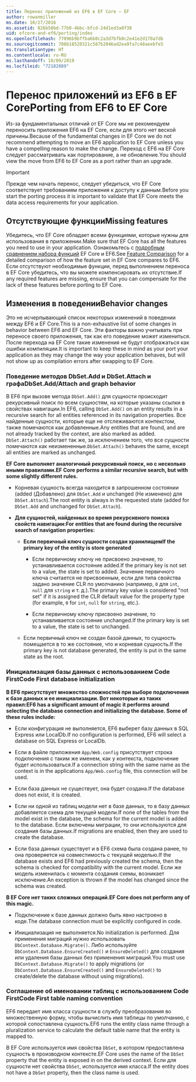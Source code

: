 ```yaml
---
title: Перенос приложений из EF6 в EF Core — EF
author: rowanmiller
ms.date: 10/27/2016
ms.assetid: 826b58bd-77b0-4bbc-bfcd-24d1ed3a8f38
uid: efcore-and-ef6/porting/index
ms.openlocfilehash: 77096b9bffba6b8c2a3d7bfb0c2e41e2d170a7db
ms.sourcegitcommit: 708b18520321c587b2046ad2ea9fa7c48aeebfe5
ms.translationtype: HT
ms.contentlocale: ru-RU
ms.lasthandoff: 10/09/2019
ms.locfileid: "72182089"
---
```

# <a name="porting-from-ef6-to-ef-core"></a><span data-ttu-id="0e914-102">Перенос приложений из EF6 в EF Core</span><span class="sxs-lookup"><span data-stu-id="0e914-102">Porting from EF6 to EF Core</span></span>

<span data-ttu-id="0e914-103">Из-за фундаментальных отличий от EF Core мы не рекомендуем переносить приложения EF6 на EF Core, если для этого нет веской причины.</span><span class="sxs-lookup"><span data-stu-id="0e914-103">Because of the fundamental changes in EF Core we do not recommend attempting to move an EF6 application to EF Core unless you have a compelling reason to make the change.</span></span>
<span data-ttu-id="0e914-104">Переход с EF6 на EF Core следует рассматривать как портирование, а не обновление.</span><span class="sxs-lookup"><span data-stu-id="0e914-104">You should view the move from EF6 to EF Core as a port rather than an upgrade.</span></span>

> [!IMPORTANT]
> <span data-ttu-id="0e914-105">Прежде чем начать перенос, следует убедиться, что EF Core соответствует требованиям приложения к доступу к данным.</span><span class="sxs-lookup"><span data-stu-id="0e914-105">Before you start the porting process it is important to validate that EF Core meets the data access requirements for your application.</span></span>

## <a name="missing-features"></a><span data-ttu-id="0e914-106">Отсутствующие функции</span><span class="sxs-lookup"><span data-stu-id="0e914-106">Missing features</span></span>

<span data-ttu-id="0e914-107">Убедитесь, что EF Core обладает всеми функциями, которые нужны для использования в приложении.</span><span class="sxs-lookup"><span data-stu-id="0e914-107">Make sure that EF Core has all the features you need to use in your application.</span></span> <span data-ttu-id="0e914-108">Ознакомьтесь с [подробным сравнением набора функций](xref:efcore-and-ef6/index) EF Core и EF6.</span><span class="sxs-lookup"><span data-stu-id="0e914-108">See [Feature Comparison](xref:efcore-and-ef6/index) for a detailed comparison of how the feature set in EF Core compares to EF6.</span></span> <span data-ttu-id="0e914-109">Если отсутствуют необходимые функции, перед выполнением переноса в EF Core убедитесь, что вы можете компенсировать их отсутствие.</span><span class="sxs-lookup"><span data-stu-id="0e914-109">If any required features are missing, ensure that you can compensate for the lack of these features before porting to EF Core.</span></span>

## <a name="behavior-changes"></a><span data-ttu-id="0e914-110">Изменения в поведении</span><span class="sxs-lookup"><span data-stu-id="0e914-110">Behavior changes</span></span>

<span data-ttu-id="0e914-111">Это не исчерпывающий список некоторых изменений в поведении между EF6 и EF Core.</span><span class="sxs-lookup"><span data-stu-id="0e914-111">This is a non-exhaustive list of some changes in behavior between EF6 and EF Core.</span></span> <span data-ttu-id="0e914-112">Эти факторы важно учитывать при переносе своего приложения, так как его поведение может измениться. После перехода на EF Core такие изменения не будут отображаться как ошибки компиляции.</span><span class="sxs-lookup"><span data-stu-id="0e914-112">It is important to keep these in mind as your port your application as they may change the way your application behaves, but will not show up as compilation errors after swapping to EF Core.</span></span>

### <a name="dbsetaddattach-and-graph-behavior"></a><span data-ttu-id="0e914-113">Поведение методов DbSet.Add и DbSet.Attach и графа</span><span class="sxs-lookup"><span data-stu-id="0e914-113">DbSet.Add/Attach and graph behavior</span></span>

<span data-ttu-id="0e914-114">В EF6 при вызове метода `DbSet.Add()` для сущности происходит рекурсивный поиск по всем сущностям, на которые указаны ссылки в свойствах навигации.</span><span class="sxs-lookup"><span data-stu-id="0e914-114">In EF6, calling `DbSet.Add()` on an entity results in a recursive search for all entities referenced in its navigation properties.</span></span> <span data-ttu-id="0e914-115">Все найденные сущности, которые еще не отслеживаются контекстом, также помечаются как добавленные.</span><span class="sxs-lookup"><span data-stu-id="0e914-115">Any entities that are found, and are not already tracked by the context, are also marked as added.</span></span> <span data-ttu-id="0e914-116">`DbSet.Attach()` работает так же, за исключением того, что все сущности помечаются как неизмененные.</span><span class="sxs-lookup"><span data-stu-id="0e914-116">`DbSet.Attach()` behaves the same, except all entities are marked as unchanged.</span></span>

<span data-ttu-id="0e914-117">**EF Core выполняет аналогичный рекурсивный поиск, но с несколько иными правилами.**</span><span class="sxs-lookup"><span data-stu-id="0e914-117">**EF Core performs a similar recursive search, but with some slightly different rules.**</span></span>

*  <span data-ttu-id="0e914-118">Корневая сущность всегда находится в запрошенном состоянии (added (Добавлено) для `DbSet.Add` и unchanged (Не изменено) для `DbSet.Attach`).</span><span class="sxs-lookup"><span data-stu-id="0e914-118">The root entity is always in the requested state (added for `DbSet.Add` and unchanged for `DbSet.Attach`).</span></span>

*  <span data-ttu-id="0e914-119">**Для сущностей, найденных во время рекурсивного поиска свойств навигации:**</span><span class="sxs-lookup"><span data-stu-id="0e914-119">**For entities that are found during the recursive search of navigation properties:**</span></span>

    *  <span data-ttu-id="0e914-120">**Если первичный ключ сущности создан хранилищем**</span><span class="sxs-lookup"><span data-stu-id="0e914-120">**If the primary key of the entity is store generated**</span></span>

        * <span data-ttu-id="0e914-121">Если первичному ключу не присвоено значение, то устанавливается состояние added.</span><span class="sxs-lookup"><span data-stu-id="0e914-121">If the primary key is not set to a value, the state is set to added.</span></span> <span data-ttu-id="0e914-122">Значение первичного ключа считается не присвоенным, если для типа свойства задано значение CLR по умолчанию (например, `0` для `int`, `null` для `string` и т. д.).</span><span class="sxs-lookup"><span data-stu-id="0e914-122">The primary key value is considered "not set" if it is assigned the CLR default value for the property type (for example, `0` for `int`, `null` for `string`, etc.).</span></span>

        * <span data-ttu-id="0e914-123">Если первичному ключу присвоено значение, то устанавливается состояние unchanged.</span><span class="sxs-lookup"><span data-stu-id="0e914-123">If the primary key is set to a value, the state is set to unchanged.</span></span>

    *  <span data-ttu-id="0e914-124">Если первичный ключ не создан базой данных, то сущность помещается в то же состояние, что и корневая сущность.</span><span class="sxs-lookup"><span data-stu-id="0e914-124">If the primary key is not database generated, the entity is put in the same state as the root.</span></span>

### <a name="code-first-database-initialization"></a><span data-ttu-id="0e914-125">Инициализация базы данных с использованием Code First</span><span class="sxs-lookup"><span data-stu-id="0e914-125">Code First database initialization</span></span>

<span data-ttu-id="0e914-126">**В EF6 присутствует множество сложностей при выборе подключения к базе данных и ее инициализации. Вот некоторые из таких правил:**</span><span class="sxs-lookup"><span data-stu-id="0e914-126">**EF6 has a significant amount of magic it performs around selecting the database connection and initializing the database. Some of these rules include:**</span></span>

* <span data-ttu-id="0e914-127">Если конфигурация не выполняется, EF6 выберет базу данных в SQL Express или LocalDb.</span><span class="sxs-lookup"><span data-stu-id="0e914-127">If no configuration is performed, EF6 will select a database on SQL Express or LocalDb.</span></span>

* <span data-ttu-id="0e914-128">Если в файле приложения `App/Web.config` присутствует строка подключения с таким же именем, как у контекста, подключение будет использоваться.</span><span class="sxs-lookup"><span data-stu-id="0e914-128">If a connection string with the same name as the context is in the applications `App/Web.config` file, this connection will be used.</span></span>

* <span data-ttu-id="0e914-129">Если база данных не существует, она будет создана.</span><span class="sxs-lookup"><span data-stu-id="0e914-129">If the database does not exist, it is created.</span></span>

* <span data-ttu-id="0e914-130">Если ни одной из таблиц модели нет в базе данных, то в базу данных добавляется схема для текущей модели.</span><span class="sxs-lookup"><span data-stu-id="0e914-130">If none of the tables from the model exist in the database, the schema for the current model is added to the database.</span></span> <span data-ttu-id="0e914-131">Если включены миграции, то они используются для создания базы данных.</span><span class="sxs-lookup"><span data-stu-id="0e914-131">If migrations are enabled, then they are used to create the database.</span></span>

* <span data-ttu-id="0e914-132">Если база данных существует и в EF6 схема была создана ранее, то она проверяется на совместимость с текущей моделью.</span><span class="sxs-lookup"><span data-stu-id="0e914-132">If the database exists and EF6 had previously created the schema, then the schema is checked for compatibility with the current model.</span></span> <span data-ttu-id="0e914-133">Если же модель изменилась с момента создания схемы, возникает исключение.</span><span class="sxs-lookup"><span data-stu-id="0e914-133">An exception is thrown if the model has changed since the schema was created.</span></span>

<span data-ttu-id="0e914-134">**В EF Core нет таких сложных операций.**</span><span class="sxs-lookup"><span data-stu-id="0e914-134">**EF Core does not perform any of this magic.**</span></span>

* <span data-ttu-id="0e914-135">Подключение к базе данных должно быть явно настроено в коде.</span><span class="sxs-lookup"><span data-stu-id="0e914-135">The database connection must be explicitly configured in code.</span></span>

* <span data-ttu-id="0e914-136">Инициализация не выполняется.</span><span class="sxs-lookup"><span data-stu-id="0e914-136">No initialization is performed.</span></span> <span data-ttu-id="0e914-137">Для применения миграций нужно использовать `DbContext.Database.Migrate()`. Либо используйте `DbContext.Database.EnsureCreated()` и `EnsureDeleted()` для создания или удаления базы данных без применения миграций.</span><span class="sxs-lookup"><span data-stu-id="0e914-137">You must use `DbContext.Database.Migrate()` to apply migrations (or `DbContext.Database.EnsureCreated()` and `EnsureDeleted()` to create/delete the database without using migrations).</span></span>

### <a name="code-first-table-naming-convention"></a><span data-ttu-id="0e914-138">Соглашение об именовании таблиц с использованием Code First</span><span class="sxs-lookup"><span data-stu-id="0e914-138">Code First table naming convention</span></span>

<span data-ttu-id="0e914-139">EF6 передает имя класса сущности в службу преобразования во множественную форму, чтобы вычислить имя таблицы по умолчанию, с которой сопоставлена сущность.</span><span class="sxs-lookup"><span data-stu-id="0e914-139">EF6 runs the entity class name through a pluralization service to calculate the default table name that the entity is mapped to.</span></span>

<span data-ttu-id="0e914-140">В EF Core используется имя свойства `DbSet`, в котором предоставлена сущность в производном контексте.</span><span class="sxs-lookup"><span data-stu-id="0e914-140">EF Core uses the name of the `DbSet` property that the entity is exposed in on the derived context.</span></span> <span data-ttu-id="0e914-141">Если для сущности нет свойства `DbSet`, используется имя класса.</span><span class="sxs-lookup"><span data-stu-id="0e914-141">If the entity does not have a `DbSet` property, then the class name is used.</span></span>
